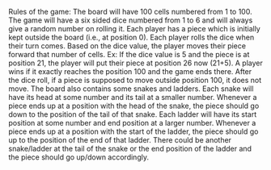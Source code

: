 Rules of the game:
    The board will have 100 cells numbered from 1 to 100.
    The game will have a six sided dice numbered from 1 to 6 and will always give a random number on rolling it.
    Each player has a piece which is initially kept outside the board (i.e., at position 0).
    Each player rolls the dice when their turn comes.
    Based on the dice value, the player moves their piece forward that number of cells. Ex: If the dice value is 5 and the piece is at position 21, the player will put their piece at position 26 now (21+5).
    A player wins if it exactly reaches the position 100 and the game ends there.
    After the dice roll, if a piece is supposed to move outside position 100, it does not move.
    The board also contains some snakes and ladders.
    Each snake will have its head at some number and its tail at a smaller number.
    Whenever a piece ends up at a position with the head of the snake, the piece should go down to the position of the tail of that snake.
    Each ladder will have its start position at some number and end position at a larger number.
    Whenever a piece ends up at a position with the start of the ladder, the piece should go up to the position of the end of that ladder.
    There could be another snake/ladder at the tail of the snake or the end position of the ladder and the piece should go up/down accordingly.